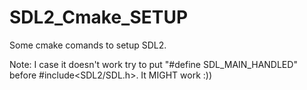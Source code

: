 # SDL2_Cmake_SETUP
Some cmake comands to setup SDL2.

Note: I case it doesn't work try to put "#define SDL_MAIN_HANDLED" before #include<SDL2/SDL.h>. It MIGHT work :))
